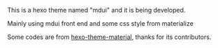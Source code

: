 This is a hexo theme named "mdui" and it is being developed.

Mainly using mdui front end and some css style from materialize

Some codes are from [hexo-theme-material][1], thanks for its contributors.

[1]: "https://github.com/viosey/hexo-theme-material"
